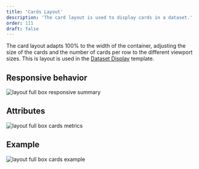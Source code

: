 ```yaml
---
title: 'Cards Layout'
description: 'The card layout is used to display cards in a dataset.'
order: 111
draft: false
---
```


The card layout adapts 100% to the width of the container, adjusting the size of the cards and the number of cards per row to the different viewport sizes. This is layout is used in the [Dataset Display](../../core-components/dataset-display) template.

## Responsive behavior

![layout full box responsive summary](/images/lexicon/layoutfbcardssummary.jpg)

## Attributes

![layout full box cards metrics](/images/lexicon/layoutfbcardsmetrics.jpg)

## Example

![layout full box cards example](/images/lexicon/layoutfbcardsexample.jpg)
